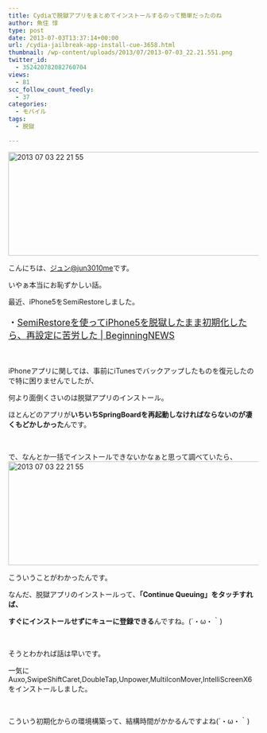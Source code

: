 ```yaml
---
title: Cydiaで脱獄アプリをまとめてインストールするのって簡単だったのね
author: 魚住 惇
type: post
date: 2013-07-03T13:37:14+00:00
url: /cydia-jailbreak-app-install-cue-3658.html
thumbnail: /wp-content/uploads/2013/07/2013-07-03_22.21.551.png
twitter_id:
  - 352420782082760704
views:
  - 81
scc_follow_count_feedly:
  - 37
categories:
  - モバイル
tags:
  - 脱獄

---
```

<img decoding="async" loading="lazy" title="2013-07-03_22.21.55.png" src="/wp-content/uploads/2013/07/2013-07-03_22.21.55.png" alt="2013 07 03 22 21 55" width="538" height="209" border="0" />

<!--more-->

こんにちは、[ジュン@jun3010me][1]です。

いやぁ本当にお恥ずかしい話。

最近、iPhone5をSemiRestoreしました。

<p style="font-size: 18px;">
  ・<a rel="nofollow" href="http://jun3010.me/semirestore-iphone5-keep-jailbreak-3630.html" target="_blank">SemiRestoreを使ってiPhone5を脱獄したまま初期化したら、再設定に苦労した | BeginningNEWS</a>
</p>

 

iPhoneアプリに関しては、事前にiTunesでバックアップしたものを復元したので特に困りませんでしたが、

何より面倒くさいのは脱獄アプリのインストール。

ほとんどのアプリが**いちいちSpringBoardを再起動しなければならないのが凄くもどかしかった**んです。

 

で、なんとか一括でインストールできないかなぁと思って調べていたら、<img decoding="async" loading="lazy" title="2013-07-03_22.21.55.png" src="/wp-content/uploads/2013/07/2013-07-03_22.21.55.png" alt="2013 07 03 22 21 55" width="538" height="209" border="0" /> 

こういうことがわかったんです。

なんだ、脱獄アプリのインストールって、**「Continue Queuing」をタッチすれば、**

**すぐにインストールせずにキューに登録できる**んですね。(´・ω・｀)

 

そうとわかれば話は早いです。

一気にAuxo,SwipeShiftCaret,DoubleTap,Unpower,MultiIconMover,IntelliScreenX6をインストールしました。

 

こういう初期化からの環境構築って、結構時間がかかるんですよね(´・ω・｀)

 [1]: https://twitter.com/jun3010me